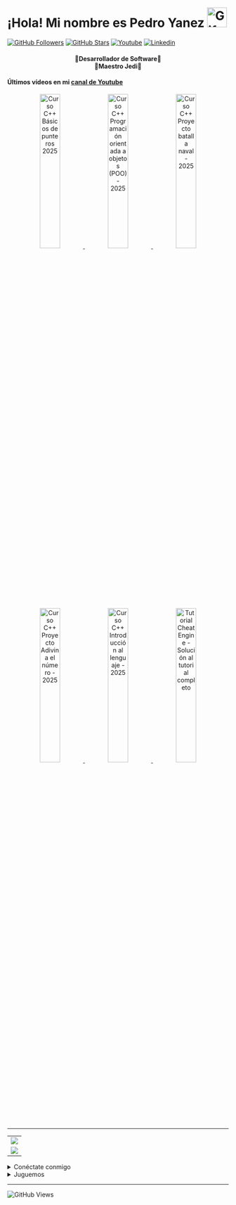 <!-- Título -->
<h1>¡Hola! Mi nombre es Pedro Yanez
  <img src="https://raw.githubusercontent.com/nixin72/nixin72/master/wave.gif"
          alt="Gif animado de mano saludando"
          height="45"
          width="45" />
</h1>

[![GitHub Followers][github_followers_badge]][github]
[![GitHub Stars][github_stars_badge]][github]
[![Youtube][youtube_badge]][youtube]
[![Linkedin][linkedin_badge]][linkedin]
<br>

<!-- Descripción -->
<h4 align="center">
  🔴Desarrollador de Software🔴<br>
  🔵Maestro Jedi🔵
</h4>

#### Últimos vídeos en mi [canal de Youtube][youtube]
<div align="center">
  
<a href='https://youtu.be/avi4zcSdOI8' target='_blank'>
  <img width='30%' src='https://img.youtube.com/vi/avi4zcSdOI8/mqdefault.jpg' alt='Curso C++ Básicos de punteros 2025' /zz>
</a>
<a href='https://youtu.be/K88MAyetjac' target='_blank'>
  <img width='30%' src='https://img.youtube.com/vi/K88MAyetjac/mqdefault.jpg' alt='Curso C++ Programación orientada a objetos (POO) - 2025' /zz>
</a>
<a href='https://youtu.be/SUe0HA5cXAY' target='_blank'>
  <img width='30%' src='https://img.youtube.com/vi/SUe0HA5cXAY/mqdefault.jpg' alt='Curso C++ Proyecto batalla naval - 2025' /zz>
</a>
<a href='https://youtu.be/Ky2iWLyCNyk' target='_blank'>
  <img width='30%' src='https://img.youtube.com/vi/Ky2iWLyCNyk/mqdefault.jpg' alt='Curso C++ Proyecto Adivina el número - 2025' /zz>
</a>
<a href='https://youtu.be/MIAWEbxzDHs' target='_blank'>
  <img width='30%' src='https://img.youtube.com/vi/MIAWEbxzDHs/mqdefault.jpg' alt='Curso C++ Introducción al lenguaje - 2025' /zz>
</a>
<a href='https://youtu.be/XL0AOvybeNU' target='_blank'>
  <img width='30%' src='https://img.youtube.com/vi/XL0AOvybeNU/mqdefault.jpg' alt='Tutorial Cheat Engine - Solución al tutorial completo' /zz>
</a>
</div>

<hr/>
<!-- Estadísticas -->
<table align="center">
  <tr>
    <td align="center">
      <img src="https://github-readme-stats.vercel.app/api/top-langs/?username=wotanCode&langs_count=10&hide_border=true&layout=compact&theme=github_dark"/>
    </td>
  </tr>
  <tr>
    <td align="center">
      <img src="https://github-readme-stats.vercel.app/api?username=wotanCode&hide_border=true&show_icons=true&theme=github_dark"/>
    </td>
  </tr>
</table>

<!-- Redes sociales -->
<details>
  <summary>Conéctate conmigo</summary>

## 🟣¡Redes sociales!🟣

[![Youtube][youtube_badge_large]][youtube]
[![Linkedin][linkedin_badge_large]][linkedin]
</details>

<details>
  <summary>Juguemos</summary>
  
###### ⚪¿Quieres jugar?⚪
[![CHESS][chess_badge]][chess]
[![LICHESS][lichess_badge]][lichess]
</details>

<!-- Visitas al perfil -->
<hr/>

![GitHub Views][profile_views_badge]

<!-- const -->
[github]: https://github.com/wotanCode
[youtube]: https://www.youtube.com/channel/UCwISu2hFg7EpOIZ8aV7iS6g?sub_confirmation=1
[linkedin]: https://www.linkedin.com/in/pedro-yanez/
[chess]: https://www.chess.com/member/pedroelhumano
[lichess]: https://lichess.org/@/pedroelhumano
[github_followers_badge]: https://img.shields.io/github/followers/wotanCode?style=social
[github_stars_badge]: https://img.shields.io/github/stars/wotanCode?style=social
[youtube_badge]: https://img.shields.io/badge/Youtube-FF0000?&logo=Youtube&logoColor=white&labelColor=101010
[linkedin_badge]: https://img.shields.io/badge/Linkedin-00d8fd?&logo=linkedin&logoColor=white&labelColor=101010
[youtube_badge_large]: https://img.shields.io/badge/Youtube-FF0000?style=for-the-badge&logo=Youtube&logoColor=white&labelColor=101010
[linkedin_badge_large]: https://img.shields.io/badge/Linkedin-00d8fd?style=for-the-badge&logo=linkedin&logoColor=white&labelColor=101010
[chess_badge]: https://img.shields.io/badge/-CHESS.COM-6C9E3F?style=flat-square&logo=Lichess&labelColor=101010
[lichess_badge]: https://img.shields.io/badge/-LICHESS-ffffff?style=flat-square&logo=Lichess&labelColor=101010
[profile_views_badge]: https://komarev.com/ghpvc/?username=wotanCode&style=for-the-badge&color=red&label=Total%20profile%20views
